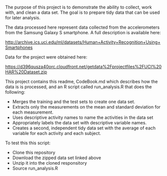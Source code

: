 The purpose of this project is to demonstrate the ability to collect, work with, 
and clean a data set. The goal is to prepare tidy data that can be used for later 
analysis. 

The data processed here represent data collected from the accelerometers from 
the Samsung Galaxy S smartphone. A full description is available here: 

http://archive.ics.uci.edu/ml/datasets/Human+Activity+Recognition+Using+Smartphones 

Data for the project were obtained here:

https://d396qusza40orc.cloudfront.net/getdata%2Fprojectfiles%2FUCI%20HAR%20Dataset.zip 

This project contains this readme, CodeBook.md which describes how the data is 
is processed, and an R script called run_analysis.R that does the following: 

* Merges the training and the test sets to create one data set.
* Extracts only the measurements on the mean and standard deviation for each 
measurement. 
* Uses descriptive activity names to name the activities in the data set
* Appropriately labels the data set with descriptive variable names. 
* Creates a second, independent tidy data set with the average of each variable 
for each activity and each subject. 

To test this this script:

* Clone this repository
* Download the zipped data set linked above
* Unzip it into the cloned responsitory
* Source run_analysis.R